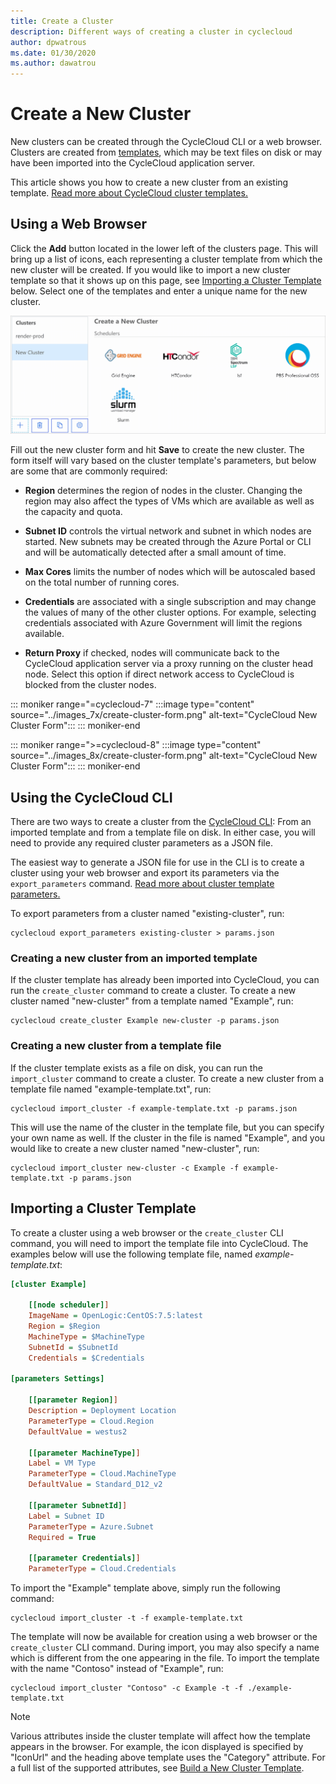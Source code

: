 ```yaml
---
title: Create a Cluster
description: Different ways of creating a cluster in cyclecloud
author: dpwatrous
ms.date: 01/30/2020
ms.author: dawatrou
---
```


# Create a New Cluster

New clusters can be created through the CycleCloud CLI or a web browser. Clusters are created from [templates](../cluster-references/cluster-template-reference.md), which may be text files on disk or may have been imported into the CycleCloud application server.

This article shows you how to create a new cluster from an existing template. [Read more about CycleCloud cluster templates.](../how-to/cluster-templates.md)

## Using a Web Browser

Click the **Add** button located in the lower left of the clusters page. This will bring up a list of icons, each representing a cluster template from which the new cluster will be created. If you would like to import a new cluster template so that it shows up on this page, see [Importing a Cluster Template](#importing-a-cluster-template) below. Select one of the templates and enter a unique name for the new cluster.

![CycleCloud Create New Cluster Screen](../images/create-cluster-selection.png)

Fill out the new cluster form and hit **Save** to create the new cluster. The form itself will vary based on the cluster template's parameters, but below are some that are commonly required:

- **Region** determines the region of nodes in the cluster. Changing the region may also affect the types of VMs which are available as well as the capacity and quota.

- **Subnet ID** controls the virtual network and subnet in which nodes are started. New subnets may be created through the Azure Portal or CLI and will be automatically detected after a small amount of time.

- **Max Cores** limits the number of nodes which will be autoscaled based on the total number of running cores.

- **Credentials** are associated with a single subscription and may change the values of many of the other cluster options. For example, selecting credentials associated with Azure Government will limit the regions available.

- **Return Proxy** if checked, nodes will communicate back to the CycleCloud application server via a proxy running on the cluster head node. Select this option if direct network access to CycleCloud is blocked from the cluster nodes.

::: moniker range="=cyclecloud-7"
:::image type="content" source="../images_7x/create-cluster-form.png" alt-text="CycleCloud New Cluster Form":::
::: moniker-end

::: moniker range=">=cyclecloud-8"
:::image type="content" source="../images_8x/create-cluster-form.png" alt-text="CycleCloud New Cluster Form":::
::: moniker-end

## Using the CycleCloud CLI

There are two ways to create a cluster from the [CycleCloud CLI](../cli.md): From an imported template and from a template file on disk. In either case, you will need to provide any required cluster parameters as a JSON file.

The easiest way to generate a JSON file for use in the CLI is to create a cluster using your web browser and export its parameters via the `export_parameters` command. [Read more about cluster template parameters.](../how-to/cluster-templates.md#cluster-template-parameters)

To export parameters from a cluster named "existing-cluster", run:

``` CLI
cyclecloud export_parameters existing-cluster > params.json
```

### Creating a new cluster from an imported template

If the cluster template has already been imported into CycleCloud, you can run the `create_cluster` command to create a cluster. To create a new cluster named "new-cluster" from a template named "Example", run:

``` CLI
cyclecloud create_cluster Example new-cluster -p params.json
```

### Creating a new cluster from a template file

If the cluster template exists as a file on disk, you can run the `import_cluster` command to create a cluster. To create a new cluster from a template file named "example-template.txt", run:

``` CLI
cyclecloud import_cluster -f example-template.txt -p params.json
```

This will use the name of the cluster in the template file, but you can specify your own name as well. If the cluster in the file is named "Example", and you would like to create a new cluster named "new-cluster", run:

``` CLI
cyclecloud import_cluster new-cluster -c Example -f example-template.txt -p params.json
```

## Importing a Cluster Template

To create a cluster using a web browser or the `create_cluster` CLI command, you will need to import the template file into CycleCloud. The examples below will use the following template file, named *example-template.txt*:

``` ini
[cluster Example]

    [[node scheduler]]
    ImageName = OpenLogic:CentOS:7.5:latest
    Region = $Region
    MachineType = $MachineType
    SubnetId = $SubnetId
    Credentials = $Credentials

[parameters Settings]

    [[parameter Region]]
    Description = Deployment Location
    ParameterType = Cloud.Region
    DefaultValue = westus2

    [[parameter MachineType]]
    Label = VM Type
    ParameterType = Cloud.MachineType
    DefaultValue = Standard_D12_v2

    [[parameter SubnetId]]
    Label = Subnet ID
    ParameterType = Azure.Subnet
    Required = True

    [[parameter Credentials]]
    ParameterType = Cloud.Credentials
```

To import the "Example" template above, simply run the following command:

``` CLI
cyclecloud import_cluster -t -f example-template.txt
```

The template will now be available for creation using a web browser or the `create_cluster` CLI command. During import, you may also specify a name which is different from the one appearing in the file. To import the template with the name "Contoso" instead of "Example", run:

``` CLI
cyclecloud import_cluster "Contoso" -c Example -t -f ./example-template.txt
```

> [!NOTE]
> Various attributes inside the cluster template will affect how the template appears in the browser. For example, the icon displayed is specified by "IconUrl" and the heading above template uses the "Category" attribute. For a full list of the supported attributes, see [Build a New Cluster Template](~/cluster-references/cluster-reference.md).
